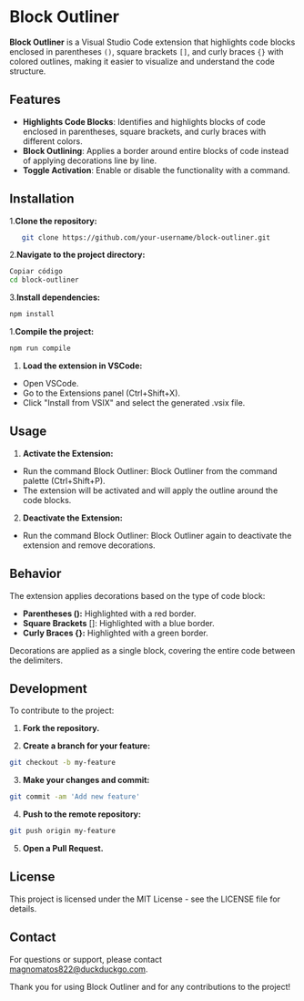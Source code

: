 # Block Outliner

**Block Outliner** is a Visual Studio Code extension that highlights code blocks enclosed in parentheses `()`, square brackets `[]`, and curly braces `{}` with colored outlines, making it easier to visualize and understand the code structure.

## Features

- **Highlights Code Blocks**: Identifies and highlights blocks of code enclosed in parentheses, square brackets, and curly braces with different colors.
- **Block Outlining**: Applies a border around entire blocks of code instead of applying decorations line by line.
- **Toggle Activation**: Enable or disable the functionality with a command.

## Installation

1.**Clone the repository:**

```bash
   git clone https://github.com/your-username/block-outliner.git
```

2.**Navigate to the project directory:**

```bash
Copiar código
cd block-outliner
```

3.**Install dependencies:**

```bash
npm install
```

1.**Compile the project:**

```bash
npm run compile
```

1. **Load the extension in VSCode:**

- Open VSCode.
- Go to the Extensions panel (Ctrl+Shift+X).
- Click "Install from VSIX" and select the generated .vsix file.

## Usage

1. **Activate the Extension:**

- Run the command Block Outliner: Block Outliner from the command palette (Ctrl+Shift+P).
- The extension will be activated and will apply the outline around the code blocks.

2. **Deactivate the Extension:**

- Run the command Block Outliner: Block Outliner again to deactivate the extension and remove decorations.

## Behavior

The extension applies decorations based on the type of code block:

- **Parentheses ():** Highlighted with a red border.
- **Square Brackets** []: Highlighted with a blue border.
- **Curly Braces {}:** Highlighted with a green border.

Decorations are applied as a single block, covering the entire code between the delimiters.

## Development

To contribute to the project:

1. **Fork the repository.**

2. **Create a branch for your feature:**

```bash
git checkout -b my-feature
```

3. **Make your changes and commit:**

```bash
git commit -am 'Add new feature'
```

4. **Push to the remote repository:**

```bash
git push origin my-feature
```

5. **Open a Pull Request.**

## License

This project is licensed under the MIT License - see the LICENSE file for details.

## Contact

For questions or support, please contact <magnomatos822@duckduckgo.com>.

Thank you for using Block Outliner and for any contributions to the project!
